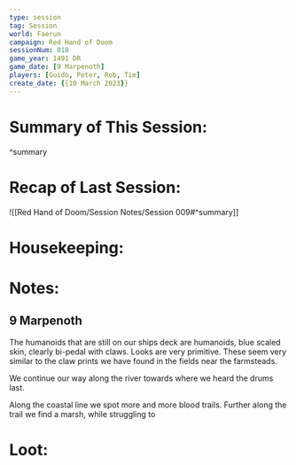 ```yaml
---
type: session
tag: Session
world: Faerun
campaign: Red Hand of Doom
sessionNum: 010
game_year: 1491 DR
game_date: [9 Marpenoth]
players: [Guido, Peter, Rob, Tim]
create_date: {{10 March 2023}}
---
```




# Summary of This Session:

^summary

# Recap of Last Session:
![[Red Hand of Doom/Session Notes/Session 009#^summary]]

# Housekeeping:

# Notes:
## 9 Marpenoth
The humanoids that are still on our ships deck are humanoids, blue scaled skin, clearly bi-pedal with claws. Looks are very primitive. These seem very similar to the claw prints we have found in the fields near the farmsteads.

We continue our way along the river towards where we heard the drums last.

Along the coastal line we spot more and more blood trails.
Further along the trail we find a marsh, while struggling to 
# Loot:

